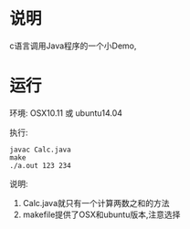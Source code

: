 # 说明
 
 c语言调用Java程序的一个小Demo,
 	
# 运行

环境:
	OSX10.11 或 ubuntu14.04
	
执行:

	javac Calc.java
	make
	./a.out 123 234
	
	
说明:

 1. Calc.java就只有一个计算两数之和的方法
 2. makefile提供了OSX和ubuntu版本,注意选择
	

    
